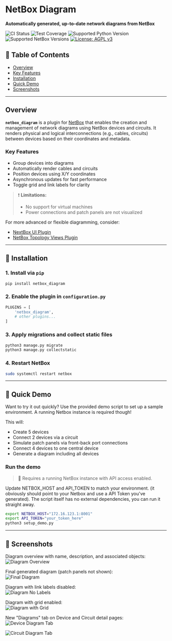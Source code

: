 # NetBox Diagram

**Automatically generated, up-to-date network diagrams from NetBox**

![CI Status](https://github.com/netboxdiagram/netbox_diagram/actions/workflows/ci.yaml/badge.svg)
![Test Coverage](https://img.shields.io/endpoint?url=https://gist.githubusercontent.com/netboxdiagram/6a925b197e40e7e27cd577a4abd5b586/raw/a52ac8a432242f3bd7af5f3b061e67571c479b96/cov.json)
![Supported Python Version](https://img.shields.io/badge/Python-3.10+-blue.svg)
![Supported NetBox Versions](https://img.shields.io/badge/NetBox-4.1%7C4.2%7C4.3-blue.svg)
[![License: AGPL v3](https://img.shields.io/badge/License-AGPL_v3-blue.svg)](https://www.gnu.org/licenses/agpl-3.0)

## 📑 Table of Contents

- [Overview](#overview)
- [Key Features](#key-features)
- [Installation](#-installation)
- [Quick Demo](#-quick-demo)
- [Screenshots](#-screenshots)

---

## Overview

**`netbox_diagram`** is a plugin for [NetBox](https://netbox.dev) that enables the creation and management of network diagrams using NetBox devices and circuits. It renders physical and logical interconnections (e.g., cables, circuits) between devices based on their coordinates and metadata.

### Key Features

- Group devices into diagrams
- Automatically render cables and circuits
- Position devices using X/Y coordinates
- Asynchronous updates for fast performance
- Toggle grid and link labels for clarity

> ❗ **Limitations:**
>
> - No support for virtual machines
> - Power connections and patch panels are not visualized

For more advanced or flexible diagramming, consider:

- [NextBox UI Plugin](https://github.com/iDebugAll/nextbox-ui-plugin)
- [NetBox Topology Views Plugin](https://github.com/netbox-community/netbox-topology-views)

---

## 🔧 Installation

### 1. Install via `pip`

```bash
pip install netbox_diagram
```

### 2. Enable the plugin in `configuration.py`

```python
PLUGINS = [
    'netbox_diagram',
    # other plugins...
]
```

### 3. Apply migrations and collect static files

```bash
python3 manage.py migrate
python3 manage.py collectstatic
```

### 4. Restart NetBox

```bash
sudo systemctl restart netbox
```

---

## 🚀 Quick Demo

Want to try it out quickly? Use the provided demo script to set up a sample environment. A running Netbox instance is required though!

This will:

- Create 5 devices
- Connect 2 devices via a circuit
- Simulate patch panels via front-back port connections
- Connect 4 devices to one central device
- Generate a diagram including all devices

### Run the demo

> 📌 Requires a running NetBox instance with API access enabled.

Update NETBOX_HOST and API_TOKEN to match your environment. (it obviously should point to your Netbox and use a API Token you've generated). The script itself has no external dependencies, you can run it straight away.

```bash
export NETBOX_HOST="172.16.123.1:8001"
export API_TOKEN="your_token_here"
python3 setup_demo.py
```

---

## 📸 Screenshots

Diagram overview with name, description, and associated objects:  
![Diagram Overview](img/diagram_overview.png)

Final generated diagram (patch panels not shown):  
![Final Diagram](img/diagram.png)

Diagram with link labels disabled:  
![Diagram No Labels](img/diagram_no_label.png)

Diagram with grid enabled:  
![Diagram with Grid](img/diagram_grid.png)

New "Diagrams" tab on Device and Circuit detail pages:
![Device Diagram Tab](img/device_diagram.png)

![Circuit Diagram Tab](img/circuits_diagram.png)
